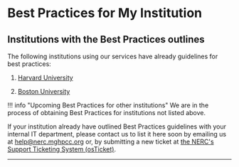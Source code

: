 # Best Practices for My Institution

## Institutions with the Best Practices outlines

The following institutions using our services have already guidelines for best practices:

1. [Harvard University](best-practices-for-harvard.md)

2. [Boston University](best-practices-for-bu.md)

!!! info "Upcoming Best Practices for other institutions"
    We are in the process of obtaining Best Practices for institutions not listed
    above.

If your institution already have outlined Best Practices guidelines with your
internal IT department, please contact us to list it here soon by emailing us at
[help@nerc.mghpcc.org](mailto:help@nerc.mghpcc.org?subject=NERC%20Best%20Practices%20Question)
or, by submitting a new ticket at [the NERC's Support Ticketing System (osTicket)](https://mghpcc.supportsystem.com/open.php).

---
